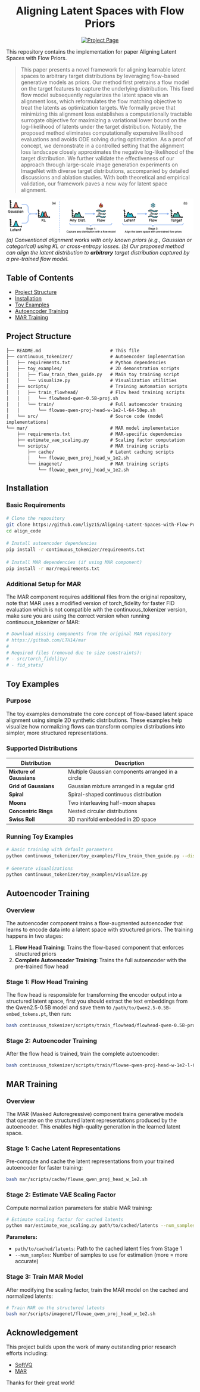 <div align="center"> 

# Aligning Latent Spaces with Flow Priors

[![Project Page](https://img.shields.io/badge/Project-Page-blue)](https://liyizhuo.com/align/)
<!-- [![arXiv](https://img.shields.io/badge/arXiv-1234.56789-b31b1b.svg)](https://arxiv.org/abs/1234.56789) -->

</div>

This repository contains the implementation for paper Aligning Latent Spaces with Flow Priors.

> This paper presents a novel framework for aligning learnable latent spaces to arbitrary target distributions by leveraging flow-based generative models as priors. Our method first pretrains a flow model on the target features to capture the underlying distribution. This fixed flow model subsequently regularizes the latent space via an alignment loss, which reformulates the flow matching objective to treat the latents as optimization targets. We formally prove that minimizing this alignment loss establishes a computationally tractable surrogate objective for maximizing a variational lower bound on the log-likelihood of latents under the target distribution. Notably, the proposed method eliminates computationally expensive likelihood evaluations and avoids ODE solving during optimization. As a proof of concept, we demonstrate in a controlled setting that the alignment loss landscape closely approximates the negative log-likelihood of the target distribution. We further validate the effectiveness of our approach through large-scale image generation experiments on ImageNet with diverse target distributions, accompanied by detailed discussions and ablation studies. With both theoretical and empirical validation, our framework paves a new way for latent space alignment.

![teaser](assets/teaser.png)
*(a) Conventional alignment works with only known priors (e.g., Gaussian or categorical) using KL or cross-entropy losses. (b) Our proposed method can align the latent distribution to **arbitrary** target distribution captured by a pre-trained flow model.*

## Table of Contents

- [Project Structure](#project-structure)
- [Installation](#installation)
- [Toy Examples](#toy-examples)
- [Autoencoder Training](#autoencoder-training)
- [MAR Training](#mar-training)

## Project Structure

```
├── README.md                          # This file
├── continuous_tokenizer/              # Autoencoder implementation
│   ├── requirements.txt               # Python dependencies
│   ├── toy_examples/                  # 2D demonstration scripts
│   │   ├── flow_train_then_guide.py   # Main toy training script
│   │   └── visualize.py               # Visualization utilities
│   ├── scripts/                       # Training automation scripts
│   │   ├── train_flowhead/            # Flow head training scripts
│   │   │   └── flowhead-qwen-0.5B-proj.sh
│   │   └── train/                     # Full autoencoder training
│   │       └── flowae-qwen-proj-head-w-1e2-l-64-50ep.sh
│   └── src/                           # Source code (model implementations)
└── mar/                               # MAR model implementation
    ├── requirements.txt               # MAR-specific dependencies
    ├── estimate_vae_scaling.py        # Scaling factor computation
    └── scripts/                       # MAR training scripts
        ├── cache/                     # Latent caching scripts
        │   └── flowae_qwen_proj_head_w_1e2.sh
        └── imagenet/                  # MAR training scripts
            └── flowae_qwen_proj_head_w_1e2.sh
```

## Installation

### Basic Requirements

```bash
# Clone the repository
git clone https://github.com/liyz15/Aligning-Latent-Spaces-with-Flow-Priors.git
cd align_code

# Install autoencoder dependencies
pip install -r continuous_tokenizer/requirements.txt

# Install MAR dependencies (if using MAR component)
pip install -r mar/requirements.txt
```

### Additional Setup for MAR

The MAR component requires additional files from the original repository, note that MAR uses a modified version of torch_fidelity for faster FID evaluation which is not compatible with the continuous_tokenizer version, make sure you are using the correct version when running continuous_tokenizer or MAR:

```bash
# Download missing components from the original MAR repository
# https://github.com/LTH14/mar
# 
# Required files (removed due to size constraints):
# - src/torch_fidelity/
# - fid_stats/
```

## Toy Examples

### Purpose

The toy examples demonstrate the core concept of flow-based latent space alignment using simple 2D synthetic distributions. These examples help visualize how normalizing flows can transform complex distributions into simpler, more structured representations.

### Supported Distributions

| Distribution | Description |
|--------------|-------------|
| **Mixture of Gaussians** | Multiple Gaussian components arranged in a circle |
| **Grid of Gaussians** | Gaussian mixture arranged in a regular grid |
| **Spiral** | Spiral-shaped continuous distribution |
| **Moons** | Two interleaving half-moon shapes | Classification boundaries |
| **Concentric Rings** | Nested circular distributions | Hierarchical structure modeling |
| **Swiss Roll** | 3D manifold embedded in 2D space | Dimensionality reduction |

### Running Toy Examples

```bash
# Basic training with default parameters
python continuous_tokenizer/toy_examples/flow_train_then_guide.py --distribution <distribution_name>

# Generate visualizations
python continuous_tokenizer/toy_examples/visualize.py
```

## Autoencoder Training

### Overview

The autoencoder component trains a flow-augmented autoencoder that learns to encode data into a latent space with structured priors. The training happens in two stages:

1. **Flow Head Training**: Trains the flow-based component that enforces structured priors
2. **Complete Autoencoder Training**: Trains the full autoencoder with the pre-trained flow head

### Stage 1: Flow Head Training

The flow head is responsible for transforming the encoder output into a structured latent space, first you should extract the text embeddings from the Qwen2.5-0.5B model and save them to `/path/to/Qwen2.5-0.5B-embed_tokens.pt`, then run:

```bash
bash continuous_tokenizer/scripts/train_flowhead/flowhead-qwen-0.5B-proj.sh
```

### Stage 2: Autoencoder Training

After the flow head is trained, train the complete autoencoder:

```bash
bash continuous_tokenizer/scripts/train/flowae-qwen-proj-head-w-1e2-l-64-50ep.sh
```

## MAR Training

### Overview

The MAR (Masked Autoregressive) component trains generative models that operate on the structured latent representations produced by the autoencoder. This enables high-quality generation in the learned latent space.

### Stage 1: Cache Latent Representations

Pre-compute and cache the latent representations from your trained autoencoder for faster training:

```bash
bash mar/scripts/cache/flowae_qwen_proj_head_w_1e2.sh
```

### Stage 2: Estimate VAE Scaling Factor

Compute normalization parameters for stable MAR training:

```bash
# Estimate scaling factor for cached latents
python mar/estimate_vae_scaling.py path/to/cached/latents --num_samples 10000
```

**Parameters:**
- `path/to/cached/latents`: Path to the cached latent files from Stage 1
- `--num_samples`: Number of samples to use for estimation (more = more accurate)

### Stage 3: Train MAR Model

After modifying the scaling factor, train the MAR model on the cached and normalized latents:

```bash
# Train MAR on the structured latents
bash mar/scripts/imagenet/flowae_qwen_proj_head_w_1e2.sh
```

## Acknowledgement


This project builds upon the work of many outstanding prior research efforts including:

- [SoftVQ](https://github.com/Hhhhhhao/continuous_tokenizer)
- [MAR](https://github.com/LTH14/mar)

Thanks for their great work!
